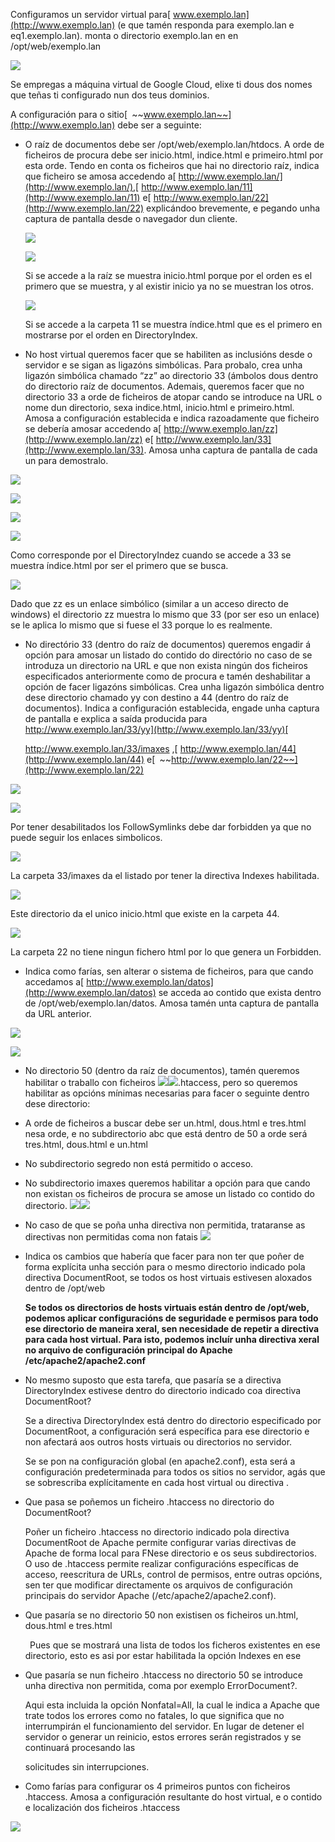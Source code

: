 ﻿Configuramos un servidor virtual para[ www.exemplo.lan](http://www.exemplo.lan) (e que tamén responda para exemplo.lan e eq1.exemplo.lan). monta o directorio exemplo.lan en  en /opt/web/exemplo.lan 

![](Aspose.Words.bcb8948e-cfa6-4e48-9399-983bc39cdb25.001.png)

Se empregas a máquina virtual de Google Cloud, elixe ti dous dos nomes que teñas ti configurado nun dos teus dominios. 

A configuración para o sitio[` `~~www.exemplo.lan~~](http://www.exemplo.lan) debe ser a seguinte: 

- O raíz de documentos debe ser /opt/web/exemplo.lan/htdocs. A orde de ficheiros de procura debe ser inicio.html, indice.html e primeiro.html por esta orde. Tendo en conta os ficheiros que hai no directorio raíz, indica que ficheiro se amosa accedendo a[ http://www.exemplo.lan/](http://www.exemplo.lan/),[ http://www.exemplo.lan/11](http://www.exemplo.lan/11) e[ http://www.exemplo.lan/22](http://www.exemplo.lan/22) explicándoo brevemente, e pegando unha captura de pantalla desde o navegador dun cliente. 

  ![](Aspose.Words.bcb8948e-cfa6-4e48-9399-983bc39cdb25.002.jpeg)

  ![](Aspose.Words.bcb8948e-cfa6-4e48-9399-983bc39cdb25.003.png)

  Si se accede a la raíz se muestra inicio.html porque por el orden es el primero que se muestra, y al existir inicio ya no se muestran los otros. 

  ![](Aspose.Words.bcb8948e-cfa6-4e48-9399-983bc39cdb25.004.png)

  Si se accede a la carpeta 11 se muestra índice.html que es el primero en mostrarse por el orden en DirectoryIndex. 

- No host virtual queremos facer que se habiliten as inclusións desde o servidor e se sigan as ligazóns simbólicas. Para probalo, crea unha ligazón simbólica chamado “zz” ao directorio 33 (ámbolos dous dentro do directorio raíz de documentos. Ademais, queremos facer que no directorio 33 a orde de ficheiros de atopar cando se introduce na URL o nome dun directorio, sexa indice.html, inicio.html e primeiro.html. Amosa a configuración establecida e indica razoadamente que ficheiro se debería amosar accedendo a[ http://www.exemplo.lan/zz](http://www.exemplo.lan/zz) e[ http://www.exemplo.lan/33](http://www.exemplo.lan/33). Amosa unha captura de pantalla de cada un para demostralo. 

![](Aspose.Words.bcb8948e-cfa6-4e48-9399-983bc39cdb25.005.png)

![](Aspose.Words.bcb8948e-cfa6-4e48-9399-983bc39cdb25.006.png)

![](Aspose.Words.bcb8948e-cfa6-4e48-9399-983bc39cdb25.007.png)

![](Aspose.Words.bcb8948e-cfa6-4e48-9399-983bc39cdb25.008.png)

Como corresponde por el DirectoryIndez cuando se accede a 33 se muestra índice.html por ser el primero que se busca. 

![](Aspose.Words.bcb8948e-cfa6-4e48-9399-983bc39cdb25.009.png)

Dado que zz es un enlace simbólico (similar a un acceso directo de windows) el directorio zz muestra lo mismo que 33 (por ser eso un enlace) se le aplica lo mismo que si fuese el 33 porque lo es realmente. 

- No directório 33 (dentro do raíz de documentos) queremos engadir á opción para amosar un listado do contido do directório no caso de se introduza un directorio na URL e que non exista ningún dos ficheiros especificados anteriormente como de procura e tamén deshabilitar a opción de facer ligazóns simbólicas. Crea unha ligazón simbólica dentro dese directorio chamado yy con destino a 44 (dentro do raíz de documentos). Indica a configuración establecida, engade unha captura de pantalla e explica a saída producida para[ http://www.exemplo.lan/33/yy](http://www.exemplo.lan/33/yy)[ ](http://www.exemplo.lan/33/imaxes)

  <http://www.exemplo.lan/33/imaxes> ,[ http://www.exemplo.lan/44](http://www.exemplo.lan/44) e[` `~~http://www.exemplo.lan/22~~](http://www.exemplo.lan/22) 

![](Aspose.Words.bcb8948e-cfa6-4e48-9399-983bc39cdb25.010.png)

![](Aspose.Words.bcb8948e-cfa6-4e48-9399-983bc39cdb25.011.png)

Por tener desabilitados los FollowSymlinks debe dar forbidden ya que no puede seguir los enlaces simbolicos. 

![](Aspose.Words.bcb8948e-cfa6-4e48-9399-983bc39cdb25.012.jpeg)

La carpeta 33/imaxes da el listado por tener la directiva Indexes habilitada. 

![](Aspose.Words.bcb8948e-cfa6-4e48-9399-983bc39cdb25.013.png)

Este directorio da el unico inicio.html que existe en la carpeta 44. 

![](Aspose.Words.bcb8948e-cfa6-4e48-9399-983bc39cdb25.014.jpeg)

La carpeta 22 no tiene ningun fichero html por lo que genera un Forbidden. 

- Indica como farías, sen alterar o sistema de ficheiros, para que cando accedamos a[ http://www.exemplo.lan/datos](http://www.exemplo.lan/datos) se acceda ao contido que exista dentro de /opt/web/exemplo.lan/datos. Amosa tamén unta captura de pantalla da URL anterior. 

![](Aspose.Words.bcb8948e-cfa6-4e48-9399-983bc39cdb25.015.jpeg)

![](Aspose.Words.bcb8948e-cfa6-4e48-9399-983bc39cdb25.016.png)

- No directorio 50 (dentro da raíz de documentos), tamén queremos habilitar o traballo con ficheiros ![](Aspose.Words.bcb8948e-cfa6-4e48-9399-983bc39cdb25.017.png)![](Aspose.Words.bcb8948e-cfa6-4e48-9399-983bc39cdb25.018.png).htaccess, pero so queremos habilitar as opcións mínimas necesarias para facer o seguinte dentro dese directorio: 
- A orde de ficheiros a buscar debe ser un.html, dous.html e tres.html nesa orde, e no subdirectorio abc que está dentro de 50 a orde será tres.html, dous.html e un.html 
- No subdirectorio segredo non está permitido o acceso. 
- No subdirectorio imaxes queremos habilitar a opción para que cando non existan os ficheiros de procura se amose un listado co contido do directorio. ![](Aspose.Words.bcb8948e-cfa6-4e48-9399-983bc39cdb25.019.jpeg)![](Aspose.Words.bcb8948e-cfa6-4e48-9399-983bc39cdb25.020.jpeg)
- No caso de que se poña unha directiva non permitida, trataranse as directivas non permitidas coma non fatais ![](Aspose.Words.bcb8948e-cfa6-4e48-9399-983bc39cdb25.021.jpeg)
- Indica os cambios que habería que facer para non ter que poñer de forma explícita unha sección <Directory> para o mesmo directorio indicado pola directiva DocumentRoot, se todos os host virtuais estivesen aloxados dentro de /opt/web 

  **Se todos os directorios de hosts virtuais están dentro de /opt/web, podemos aplicar configuracións de seguridade e permisos para todo ese directorio de maneira xeral, sen necesidade de repetir a directiva <Directory> para cada host virtual. Para isto, podemos incluír unha directiva <Directory> xeral no arquivo de configuración principal do Apache /etc/apache2/apache2.conf** 

- No mesmo suposto que esta tarefa, que pasaría se a directiva DirectoryIndex estivese dentro do directorio indicado coa directiva DocumentRoot? 

  Se a directiva DirectoryIndex está dentro do directorio especificado por DocumentRoot, a configuración será específica para ese directorio e non afectará aos outros hosts virtuais ou directorios no servidor. 

  Se se pon na configuración global (en apache2.conf), esta será a configuración predeterminada para todos os sitios no servidor, agás que se sobrescriba explícitamente en cada host virtual ou directiva <Directory>. 

- Que pasa se poñemos un ficheiro .htaccess no directorio do DocumentRoot? 

  Poñer un ficheiro .htaccess no directorio indicado pola directiva DocumentRoot de Apache permite configurar varias directivas de Apache de forma local para FNese directorio e os seus subdirectorios. O uso de .htaccess permite realizar configuracións específicas de acceso, reescritura de URLs, control de permisos, entre outras opcións, sen ter que modificar directamente os arquivos de configuración principais do servidor Apache (/etc/apache2/apache2.conf). 

- Que pasaría se no directorio 50 non existisen os ficheiros un.html, dous.html e tres.html 

  ` `Pues que se mostrará una lista de todos los ficheros existentes en ese directorio, esto es asi por estar habilitada la opción Indexes en ese <Directory> 

- Que pasaría se nun ficheiro .htaccess no directorio 50 se introduce unha directiva non permitida, coma por exemplo ErrorDocument?. 

  Aqui esta incluida la opción Nonfatal=All, la cual le indica a Apache que trate todos los errores como no fatales, lo que significa que no interrumpirán el funcionamiento del servidor. En lugar de detener el servidor o generar un reinicio, estos errores serán registrados y se continuará procesando las 

  solicitudes sin interrupciones. 

- Como farías para configurar os 4 primeiros puntos con ficheiros .htaccess. Amosa a configuración resultante do host virtual, e o contido e localización dos ficheiros .htaccess 

![](Aspose.Words.bcb8948e-cfa6-4e48-9399-983bc39cdb25.022.png)
